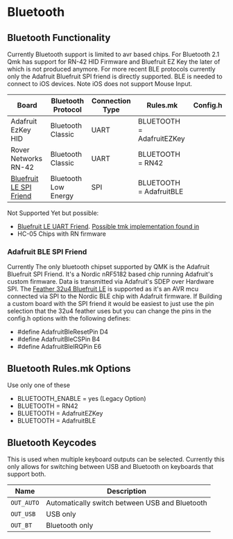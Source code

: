 # Bluetooth

## Bluetooth Functionality

Currently Bluetooth support is limited to avr based chips. For Bluetooth 2.1 Qmk has support for RN-42 HID Firmware and Bluefruit EZ Key the later of which is not produced anymore. For more recent BLE protocols currently only the Adafruit Bluefruit SPI friend is directly supported. BLE is needed to connect to iOS devices. Note iOS does not support Mouse Input.

|Board                        |Bluetooth Protocol          |Connection Type |Rules.mk                   |Config.h  |
|-----------------------------|----------------------------|----------------|---------------------------|----------|
|Adafruit EzKey HID           | Bluetooth Classic          | UART           | BLUETOOTH = AdafruitEZKey |          |
|Rover Networks RN-42         | Bluetooth Classic          | UART           | BLUETOOTH = RN42          |          |
|[Bluefruit LE SPI Friend](https://www.adafruit.com/product/2633)| Bluetooth Low Energy       | SPI            | BLUETOOTH = AdafruitBLE   |          |

Not Supported Yet but possible:
* [Bluefruit LE UART Friend](https://www.adafruit.com/product/2479). [Possible tmk implementation found in](https://github.com/tmk/tmk_keyboard/issues/514)
* HC-05 Chips with RN firmware

### Adafruit BLE SPI Friend
Currently The only bluetooth chipset supported by QMK is the Adafruit Bluefruit SPI Friend. It's a Nordic nRF5182 based chip running Adafruit's custom firmware. Data is transmitted via Adafruit's SDEP over Hardware SPI. The [Feather 32u4 Bluefruit LE](https://www.adafruit.com/product/2829) is supported as it's an AVR mcu connected via SPI to the Nordic BLE chip with Adafruit firmware. If Building a custom board with the SPI friend it would be easiest to just use the pin selection that the 32u4 feather uses but you can change the pins in the config.h options with the following defines:
* #define AdafruitBleResetPin D4
* #define AdafruitBleCSPin    B4
* #define AdafruitBleIRQPin   E6


<!-- FIXME: Document bluetooth support more completely. -->
## Bluetooth Rules.mk Options
Use only one of these
* BLUETOOTH_ENABLE = yes (Legacy Option)
* BLUETOOTH = RN42
* BLUETOOTH = AdafruitEZKey
* BLUETOOTH = AdafruitBLE

## Bluetooth Keycodes

This is used when multiple keyboard outputs can be selected. Currently this only allows for switching between USB and Bluetooth on keyboards that support both.

|Name      |Description                                   |
|----------|----------------------------------------------|
|`OUT_AUTO`|Automatically switch between USB and Bluetooth|
|`OUT_USB` |USB only                                      |
|`OUT_BT`  |Bluetooth only                                |
